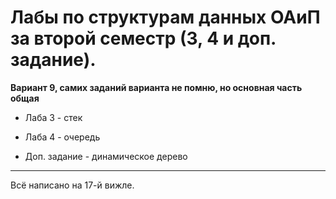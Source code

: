 # Лабы по структурам данных ОАиП за второй семестр (3, 4 и доп. задание).

**Вариант 9, самих заданий варианта не помню, но основная часть общая**

* Лаба 3 - стек

* Лаба 4 - очередь

* Доп. задание - динамическое дерево

-------------

Всё написано на 17-й вижле.
